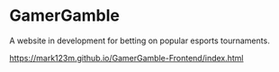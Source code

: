 # GamerGamble
A website in development for betting on popular esports tournaments.

https://mark123m.github.io/GamerGamble-Frontend/index.html
